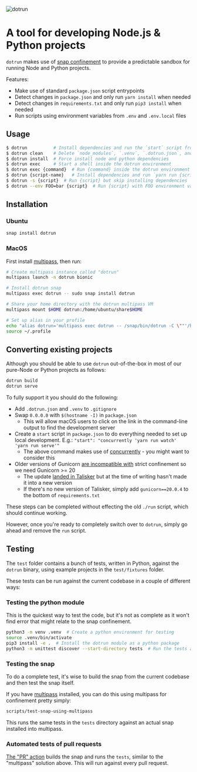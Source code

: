 ![dotrun](https://assets.ubuntu.com/v1/9dcb3655-dotrun.png?w=200)

# A tool for developing Node.js & Python projects

`dotrun` makes use of [snap confinement](https://snapcraft.io/docs/snap-confinement) to provide a predictable sandbox for running Node and Python projects.

Features:

- Make use of standard `package.json` script entrypoints
- Detect changes in `package.json` and only run `yarn install` when needed
- Detect changes in `requirements.txt` and only run `pip3 install` when needed
- Run scripts using environment variables from `.env` and `.env.local` files

## Usage

``` bash
$ dotrun          # Install dependencies and run the `start` script from package.json
$ dotrun clean    # Delete `node_modules`, `.venv`, `.dotrun.json`, and run `yarn run clean`
$ dotrun install  # Force install node and python dependencies
$ dotrun exec     # Start a shell inside the dotrun environment
$ dotrun exec {command}  # Run {command} inside the dotrun environment
$ dotrun {script-name}   # Install dependencies and run `yarn run {script-name}`
$ dotrun -s {script}  # Run {script} but skip installing dependencies
$ dotrun --env FOO=bar {script}  # Run {script} with FOO environment variable
```

## Installation

### Ubuntu

``` bash
snap install dotrun
```

### MacOS

First install [multipass](https://multipass.run/), then run:

``` bash
# Create multipass instance called "dotrun"
multipass launch -n dotrun bionic

# Install dotrun snap
multipass exec dotrun -- sudo snap install dotrun

# Share your home directory with the dotrun multipass VM
multipass mount $HOME dotrun:/home/ubuntu/share$HOME

# Set up alias in your profile
echo "alias dotrun='multipass exec dotrun -- /snap/bin/dotrun -C \""'/home/ubuntu/share$(pwd)'"\"'" >> ~/.profile
source ~/.profile
```

## Converting existing projects

Although you should be able to use `dotrun` out-of-the-box in most of our pure-Node or Python projects as follows:

``` bash
dotrun build
dotrun serve
```

To fully support it you should do the following:

- Add `.dotrun.json` and `.venv` to `.gitignore`
- Swap `0.0.0.0` with `$(hostname -I)` in `package.json`
  - This will allow macOS users to click on the link in the command-line output to find the development server
- Create a `start` script in `package.json` to do everything needed to set up local development. E.g.:
  `"start": "concurrently 'yarn run watch' 'yarn run serve'"`
  - The above command makes use of [concurrently](https://www.npmjs.com/package/concurrently) - you might want to consider this
- Older versions of Gunicorn [are incompatible with](https://forum.snapcraft.io/t/problems-packaging-app-that-uses-gunicorn/11749) strict confinement so we need Gunicorn >= 20
  - The update [landed in Talisker](https://github.com/canonical-ols/talisker/pull/502) but at the time of writing hasn't made it into a new version
  - If there's no new version of Talisker, simply add `gunicorn==20.0.4` to the bottom of `requirements.txt`

These steps can be completed without effecting the old `./run` script, which should continue working.

However, once you're ready to completely switch over to `dotrun`, simply go ahead and remove the `run` script.

## Testing

The `test` folder contains a bunch of tests, written in Python, against the `dotrun` binary, using example projects in the `test/fixtures` folder.

These tests can be run against the current codebase in a couple of different ways:

### Testing the python module

This is the quickest way to test the code, but it's not as complete as it won't find error that might relate to the snap confinement.

``` bash
python3 -m venv .venv  # Create a python environment for testing
source .venv/bin/activate
pip3 install -e .  # Install the dotrun module as a python package
python3 -m unittest discover --start-directory tests  # Run the tests against the installed python package
```

### Testing the snap

To do a complete test, it's wise to build the snap from the current codebase and then test the snap itself.

If you have [multipass](https://multipass.run/) installed, you can do this using multipass for confinement pretty simply:

``` bash
scripts/test-snap-using-multipass
```

This runs the same tests in the `tests` directory against an actual snap installed into multipass.


### Automated tests of pull requests

[The "PR" action](.github/workflows/pr.yml) builds the snap and runs the `tests`, similar to the "multipass" solution above. This will run against every pull request.
